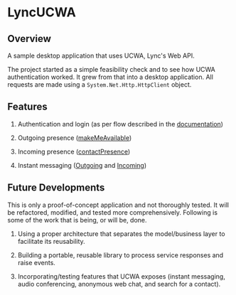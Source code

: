 LyncUCWA
========

Overview
--------
A sample desktop application that uses UCWA, Lync's Web API.

The project started as a simple feasibility check and to see how UCWA authentication worked. It grew from that into a desktop application. All requests are made using a `System.Net.Http.HttpClient` object.

Features
--------
1. Authentication and login (as per flow described in the [documentation](https://ucwa.lync.com/documentation/GettingStarted-RootURL))

2. Outgoing presence ([makeMeAvailable](https://ucwa.lync.com/documentation/resources-makemeavailable))

3. Incoming presence ([contactPresence](https://ucwa.lync.com/documentation/Resources-contactPresence))

4. Instant messaging ([Outgoing](https://ucwa.lync.com/documentation/KeyTasks-Communication-OutgoingIMCall) and [Incoming](https://ucwa.lync.com/documentation/KeyTasks-Communication-IncomingIMCall))


Future Developments
-------------------
This is only a proof-of-concept application and not thoroughly tested. It will be refactored, modified, and tested more comprehensively. Following is some of the work that is being, or will be, done.

1. Using a proper architecture that separates the model/business layer to facilitate its reusability.

2. Building a portable, reusable library to process service responses and raise events.
 
3. Incorporating/testing features that UCWA exposes (instant messaging, audio conferencing, anonymous web chat, and search for a contact).
